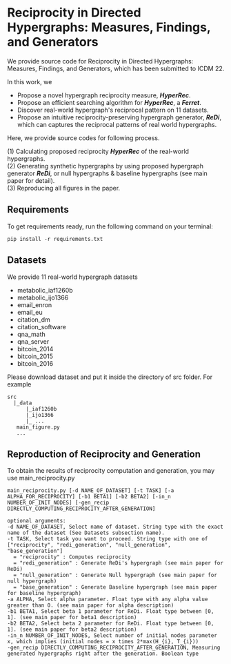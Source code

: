 # Reciprocity in Directed Hypergraphs: Measures, Findings, and Generators

We provide source code for Reciprocity in Directed Hypergraphs: Measures, Findings, and Generators, which has been submitted to ICDM 22.  

In this work, we
- Propose a novel hypergraph reciprocity measure, ***HyperRec***.
- Propose an efficient searching algorithm for ***HyperRec***, a ***Ferret***.
- Discover real-world hypergraph's reciprocal pattern on 11 datasets.
- Propose an intuitive reciprocity-preserving hypergraph generator, ***ReDi***, which can captures the reciprocal patterns of real world hypergraphs.

Here, we provide source codes for following process. 

(1) Calculating proposed reciprocity ***HyperRec*** of the real-world hypergraphs.  
(2) Generating synthetic hypergraphs by using proposed hypergraph generator ***ReDi***, or null hypergraphs & baseline hypergraphs (see main paper for detail).  
(3) Reproducing all figures in the paper.    

## Requirements

To get requirements ready, run the following command on your terminal:
```
pip install -r requirements.txt
```

## Datasets

We provide 11 real-world hypergraph datasets
- metabolic_iaf1260b
- metabolic_ijo1366
- email_enron
- email_eu
- citation_dm
- citation_software
- qna_math
- qna_server
- bitcoin_2014
- bitcoin_2015
- bitcoin_2016

Please download dataset and put it inside the directory of src folder. For example
```
src
  |_data 
      |_iaf1260b
      |_ijo1366
      |_ ...
   main_figure.py
   ...
```

## Reproduction of Reciprocity and Generation

To obtain the results of reciprocity computation and generation, you may use main_reciprocity.py

```
main_reciprocity.py [-d NAME_OF_DATASET] [-t TASK] [-a ALPHA_FOR_RECIPROCITY] [-b1 BETA1] [-b2 BETA2] [-in_n NUMBER_OF_INIT_NODES] [-gen_recip DIRECTLY_COMPUTING_RECIPROCITY_AFTER_GENERATION]

optional arguments:
-d NAME_OF_DATASET, Select name of dataset. String type with the exact name of the dataset (See Datasets subsection name).
-t TASK, Select task you want to proceed. String type with one of ["reciprocity", "redi_generation", "null_generation", "base_generation"]
  = "reciprocity" : Computes reciprocity
  = "redi_generation" : Generate ReDi's hypergraph (see main paper for ReDi)
  = "null_generation" : Generate Null hypergraph (see main paper for null hypergraph)
  = "base_generation" : Generate Baseline hypergraph (see main paper for baseline hypergraph)
-a ALPHA, Select alpha parameter. Float type with any alpha value greater than 0. (see main paper for alpha description)
-b1 BETA1, Select beta 1 parameter for ReDi. Float type between [0, 1]. (see main paper for beta1 description)
-b2 BETA2, Select beta 2 parameter for ReDi. Float type between [0, 1]. (see main paper for beta2 description)
-in_n NUMBER_OF_INIT_NODES, Select number of initial nodes parameter x, which implies (initial nodes = x times 2*max(H_{i}, T_{i}))
-gen_recip DIRECTLY_COMPUTING_RECIPROCITY_AFTER_GENERATION, Measuring generated hypergraphs right after the generation. Boolean type 
```


